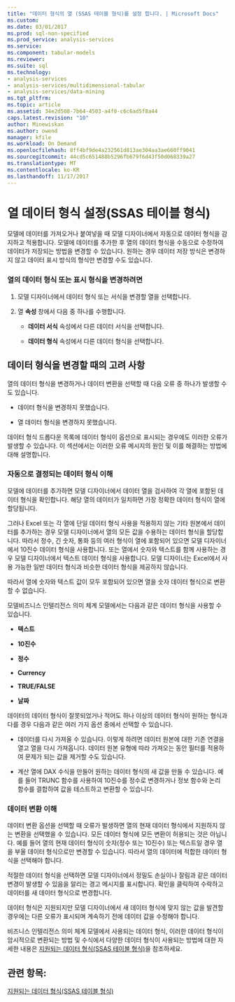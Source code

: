 ```yaml
---
title: "데이터 형식의 열 (SSAS 테이블 형식)를 설정 합니다. | Microsoft Docs"
ms.custom: 
ms.date: 03/01/2017
ms.prod: sql-non-specified
ms.prod_service: analysis-services
ms.service: 
ms.component: tabular-models
ms.reviewer: 
ms.suite: sql
ms.technology:
- analysis-services
- analysis-services/multidimensional-tabular
- analysis-services/data-mining
ms.tgt_pltfrm: 
ms.topic: article
ms.assetid: 34e2d508-7b64-4503-a4f0-c6c6ad5f8a44
caps.latest.revision: "10"
author: Minewiskan
ms.author: owend
manager: kfile
ms.workload: On Demand
ms.openlocfilehash: 8ff4bf9de4a232561d813ae304aa3ae660ff9041
ms.sourcegitcommit: 44cd5c651488b5296fb679f6d43f50d068339a27
ms.translationtype: MT
ms.contentlocale: ko-KR
ms.lasthandoff: 11/17/2017
---
```

# <a name="set-the-data-type-of-a-column-ssas-tabular"></a>열 데이터 형식 설정(SSAS 테이블 형식)
  모델에 데이터를 가져오거나 붙여넣을 때 모델 디자이너에서 자동으로 데이터 형식을 감지하고 적용합니다. 모델에 데이터를 추가한 후 열의 데이터 형식을 수동으로 수정하여 데이터가 저장되는 방법을 변경할 수 있습니다. 원하는 경우 데이터 저장 방식은 변경하지 않고 데이터 표시 방식의 형식만 변경할 수도 있습니다.  
  
### <a name="to-change-the-data-type-or-display-format-for-a-column"></a>열의 데이터 형식 또는 표시 형식을 변경하려면  
  
1.  모델 디자이너에서 데이터 형식 또는 서식을 변경할 열을 선택합니다.  
  
2.  열 **속성** 창에서 다음 중 하나를 수행합니다.  
  
    -   **데이터 서식** 속성에서 다른 데이터 서식을 선택합니다.  
  
    -   **데이터 형식** 속성에서 다른 데이터 형식을 선택합니다.  
  
## <a name="considerations-when-changing-data-types"></a>데이터 형식을 변경할 때의 고려 사항  
 열의 데이터 형식을 변경하거나 데이터 변환을 선택할 때 다음 오류 중 하나가 발생할 수도 있습니다.  
  
-   데이터 형식을 변경하지 못했습니다.  
  
-   열 데이터 형식을 변경하지 못했습니다.  
  
 데이터 형식 드롭다운 목록에 데이터 형식이 옵션으로 표시되는 경우에도 이러한 오류가 발생할 수 있습니다. 이 섹션에서는 이러한 오류 메시지의 원인 및 이를 해결하는 방법에 대해 설명합니다.  
  
### <a name="understanding-automatically-determined-data-types"></a>자동으로 결정되는 데이터 형식 이해  
 모델에 데이터를 추가하면 모델 디자이너에서 데이터 열을 검사하여 각 열에 포함된 데이터 형식을 확인합니다. 해당 열의 데이터가 일치하면 가장 정확한 데이터 형식이 열에 할당됩니다.  
  
 그러나 Excel 또는 각 열에 단일 데이터 형식 사용을 적용하지 않는 기타 원본에서 데이터를 추가하는 경우 모델 디자이너에서 열의 모든 값을 수용하는 데이터 형식을 할당합니다. 따라서 정수, 긴 숫자, 통화 등의 여러 형식이 열에 포함되어 있으면 모델 디자이너에서 10진수 데이터 형식을 사용합니다. 또는 열에서 숫자와 텍스트를 함께 사용하는 경우 모델 디자이너에서 텍스트 데이터 형식을 사용합니다. 모델 디자이너는 Excel에서 사용 가능한 일반 데이터 형식과 비슷한 데이터 형식을 제공하지 않습니다.  
  
 따라서 열에 숫자와 텍스트 값이 모두 포함되어 있으면 열을 숫자 데이터 형식으로 변환할 수 없습니다.  
  
 모델비즈니스 인텔리전스 의미 체계 모델에서는 다음과 같은 데이터 형식을 사용할 수 있습니다.  
  
-   **텍스트**  
  
-   **10진수**  
  
-   **정수**  
  
-   **Currency**  
  
-   **TRUE/FALSE**  
  
-   **날짜**  
  
 데이터의 데이터 형식이 잘못되었거나 적어도 하나 이상의 데이터 형식이 원하는 형식과 다를 경우 다음과 같은 여러 가지 옵션 중에서 선택할 수 있습니다.  
  
-   데이터를 다시 가져올 수 있습니다. 이렇게 하려면 데이터 원본에 대한 기존 연결을 열고 열을 다시 가져옵니다. 데이터 원본 유형에 따라 가져오는 동안 필터를 적용하여 문제가 되는 값을 제거할 수도 있습니다.  
  
-   계산 열에 DAX 수식을 만들어 원하는 데이터 형식의 새 값을 만들 수 있습니다. 예를 들어 TRUNC 함수를 사용하여 10진수를 정수로 변경하거나 정보 함수와 논리 함수를 결합하여 값을 테스트하고 변환할 수 있습니다.  
  
### <a name="understanding-data-conversion"></a>데이터 변환 이해  
 데이터 변환 옵션을 선택할 때 오류가 발생하면 열의 현재 데이터 형식에서 지원하지 않는 변환을 선택했을 수 있습니다. 모든 데이터 형식에 모든 변환이 허용되는 것은 아닙니다. 예를 들어 열의 현재 데이터 형식이 숫자(정수 또는 10진수) 또는 텍스트일 경우 열을 부울 데이터 형식으로만 변경할 수 있습니다. 따라서 열의 데이터에 적합한 데이터 형식을 선택해야 합니다.  
  
 적절한 데이터 형식을 선택하면 모델 디자이너에서 정밀도 손실이나 잘림과 같은 데이터 변경이 발생할 수 있음을 알리는 경고 메시지를 표시합니다. 확인을 클릭하여 수락하고 데이터를 새 데이터 형식으로 변경합니다.  
  
 데이터 형식은 지원되지만 모델 디자이너에서 새 데이터 형식에 맞지 않는 값을 발견할 경우에는 다른 오류가 표시되며 계속하기 전에 데이터 값을 수정해야 합니다.  
  
 비즈니스 인텔리전스 의미 체계 모델에서 사용되는 데이터 형식, 이러한 데이터 형식이 암시적으로 변환되는 방법 및 수식에서 다양한 데이터 형식이 사용되는 방법에 대한 자세한 내용은 [지원되는 데이터 형식&#40;SSAS 테이블 형식&#41;](../../analysis-services/tabular-models/data-types-supported-ssas-tabular.md)을 참조하세요.  
  
## <a name="see-also"></a>관련 항목:  
 [지원되는 데이터 형식&#40;SSAS 테이블 형식&#41;](../../analysis-services/tabular-models/data-types-supported-ssas-tabular.md)  
  
  
